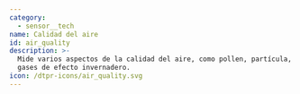 ```yaml
---
category:
  - sensor__tech
name: Calidad del aire
id: air_quality
description: >-
  Mide varios aspectos de la calidad del aire, como pollen, partícula, ozone y
  gases de efecto invernadero.
icon: /dtpr-icons/air_quality.svg
---
```


